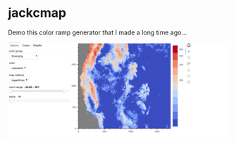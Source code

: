 # jackcmap

Demo this color ramp generator that I made a long time ago...

![readme thumbnail image](thumbnail.png)
